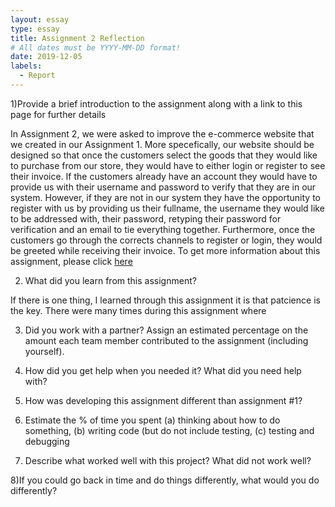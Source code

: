 ```yaml
---
layout: essay
type: essay
title: Assignment 2 Reflection
# All dates must be YYYY-MM-DD format!
date: 2019-12-05
labels:
  - Report
---
```


1)Provide a brief introduction to the assignment along with a link to this page for further details

In Assignment 2, we were asked to improve the e-commerce website that we created in our Assignment 1. More specefically, our website should be designed so that once the customers select the goods that they would like to purchase from our store, they would have to either login or register to see their invoice. If the customers already have an account they would have to provide us with their username and password to verify that they are in our system. However, if they are not in our system they have the opportunity to register with us by providing us their fullname, the username they would like to be addressed with, their password, retyping their password for verification and an email to tie everything together. Furthermore, once the customers go through the corrects channels to register or login, they would be greeted while receiving their invoice. To get more information about this assignment, please click [here](https://dport96.github.io/ITM352/morea/150.Assignment2/experience-Assignment2.html)

2) What did you learn from this assignment?

If there is one thing, I learned through this assignment it is that patcience is the key. There were many times during this assignment where 

3) Did you work with a partner? Assign an estimated percentage on the amount each team member contributed to the assignment (including yourself).

4) How did you get help when you needed it? What did you need help with?

5) How was developing this assignment different than assignment #1?

6) Estimate the % of time you spent (a) thinking about how to do something, (b) writing code (but do not include testing, (c) testing and debugging

7) Describe what worked well with this project? What did not work well?

8)If you could go back in time and do things differently, what would you do differently?
